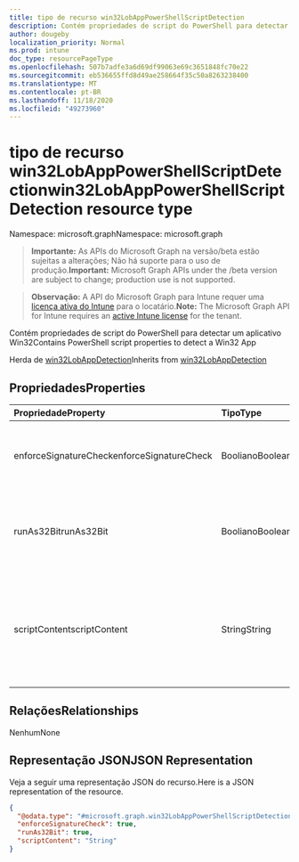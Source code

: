 ```yaml
---
title: tipo de recurso win32LobAppPowerShellScriptDetection
description: Contém propriedades de script do PowerShell para detectar um aplicativo Win32
author: dougeby
localization_priority: Normal
ms.prod: intune
doc_type: resourcePageType
ms.openlocfilehash: 507b7adfe3a6d69df99063e69c3651848fc70e22
ms.sourcegitcommit: eb536655ffd8d49ae258664f35c50a8263238400
ms.translationtype: MT
ms.contentlocale: pt-BR
ms.lasthandoff: 11/18/2020
ms.locfileid: "49273960"
---
```

# <a name="win32lobapppowershellscriptdetection-resource-type"></a><span data-ttu-id="7bed9-103">tipo de recurso win32LobAppPowerShellScriptDetection</span><span class="sxs-lookup"><span data-stu-id="7bed9-103">win32LobAppPowerShellScriptDetection resource type</span></span>

<span data-ttu-id="7bed9-104">Namespace: microsoft.graph</span><span class="sxs-lookup"><span data-stu-id="7bed9-104">Namespace: microsoft.graph</span></span>

> <span data-ttu-id="7bed9-105">**Importante:** As APIs do Microsoft Graph na versão/beta estão sujeitas a alterações; Não há suporte para o uso de produção.</span><span class="sxs-lookup"><span data-stu-id="7bed9-105">**Important:** Microsoft Graph APIs under the /beta version are subject to change; production use is not supported.</span></span>

> <span data-ttu-id="7bed9-106">**Observação:** A API do Microsoft Graph para Intune requer uma [licença ativa do Intune](https://go.microsoft.com/fwlink/?linkid=839381) para o locatário.</span><span class="sxs-lookup"><span data-stu-id="7bed9-106">**Note:** The Microsoft Graph API for Intune requires an [active Intune license](https://go.microsoft.com/fwlink/?linkid=839381) for the tenant.</span></span>

<span data-ttu-id="7bed9-107">Contém propriedades de script do PowerShell para detectar um aplicativo Win32</span><span class="sxs-lookup"><span data-stu-id="7bed9-107">Contains PowerShell script properties to detect a Win32 App</span></span>


<span data-ttu-id="7bed9-108">Herda de [win32LobAppDetection](../resources/intune-apps-win32lobappdetection.md)</span><span class="sxs-lookup"><span data-stu-id="7bed9-108">Inherits from [win32LobAppDetection](../resources/intune-apps-win32lobappdetection.md)</span></span>

## <a name="properties"></a><span data-ttu-id="7bed9-109">Propriedades</span><span class="sxs-lookup"><span data-stu-id="7bed9-109">Properties</span></span>
|<span data-ttu-id="7bed9-110">Propriedade</span><span class="sxs-lookup"><span data-stu-id="7bed9-110">Property</span></span>|<span data-ttu-id="7bed9-111">Tipo</span><span class="sxs-lookup"><span data-stu-id="7bed9-111">Type</span></span>|<span data-ttu-id="7bed9-112">Descrição</span><span class="sxs-lookup"><span data-stu-id="7bed9-112">Description</span></span>|
|:---|:---|:---|
|<span data-ttu-id="7bed9-113">enforceSignatureCheck</span><span class="sxs-lookup"><span data-stu-id="7bed9-113">enforceSignatureCheck</span></span>|<span data-ttu-id="7bed9-114">Booliano</span><span class="sxs-lookup"><span data-stu-id="7bed9-114">Boolean</span></span>|<span data-ttu-id="7bed9-115">Um valor que indica se a verificação de assinatura é imposta</span><span class="sxs-lookup"><span data-stu-id="7bed9-115">A value indicating whether signature check is enforced</span></span>|
|<span data-ttu-id="7bed9-116">runAs32Bit</span><span class="sxs-lookup"><span data-stu-id="7bed9-116">runAs32Bit</span></span>|<span data-ttu-id="7bed9-117">Booliano</span><span class="sxs-lookup"><span data-stu-id="7bed9-117">Boolean</span></span>|<span data-ttu-id="7bed9-118">Um valor que indica se este script deve ser executado como 32 bits</span><span class="sxs-lookup"><span data-stu-id="7bed9-118">A value indicating whether this script should run as 32-bit</span></span>|
|<span data-ttu-id="7bed9-119">scriptContent</span><span class="sxs-lookup"><span data-stu-id="7bed9-119">scriptContent</span></span>|<span data-ttu-id="7bed9-120">String</span><span class="sxs-lookup"><span data-stu-id="7bed9-120">String</span></span>|<span data-ttu-id="7bed9-121">O conteúdo de script codificado em base64 para detectar o aplicativo de LoB (linha de negócios) do Win32</span><span class="sxs-lookup"><span data-stu-id="7bed9-121">The base64 encoded script content to detect Win32 Line of Business (LoB) app</span></span>|

## <a name="relationships"></a><span data-ttu-id="7bed9-122">Relações</span><span class="sxs-lookup"><span data-stu-id="7bed9-122">Relationships</span></span>
<span data-ttu-id="7bed9-123">Nenhum</span><span class="sxs-lookup"><span data-stu-id="7bed9-123">None</span></span>

## <a name="json-representation"></a><span data-ttu-id="7bed9-124">Representação JSON</span><span class="sxs-lookup"><span data-stu-id="7bed9-124">JSON Representation</span></span>
<span data-ttu-id="7bed9-125">Veja a seguir uma representação JSON do recurso.</span><span class="sxs-lookup"><span data-stu-id="7bed9-125">Here is a JSON representation of the resource.</span></span>
<!-- {
  "blockType": "resource",
  "@odata.type": "microsoft.graph.win32LobAppPowerShellScriptDetection"
}
-->
``` json
{
  "@odata.type": "#microsoft.graph.win32LobAppPowerShellScriptDetection",
  "enforceSignatureCheck": true,
  "runAs32Bit": true,
  "scriptContent": "String"
}
```




